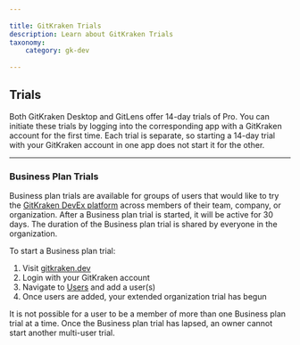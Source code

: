```yaml
--- 
 
title: GitKraken Trials 
description: Learn about GitKraken Trials 
taxonomy: 
    category: gk-dev
     
--- 
```

 
## Trials 

Both GitKraken Desktop and GitLens offer 14-day trials of Pro. You can initiate these trials by logging into the corresponding app with a GitKraken account for the first time. Each trial is separate, so starting a 14-day trial with your GitKraken account in one app does not start it for the other. 
 
*** 
 
### Business Plan Trials

Business plan trials are available for groups of users that would like to try the [GitKraken DevEx platform](https://www.gitkraken.com/devex) across members of their team, company, or organization. After a Business plan trial is started, it will be active for 30 days. The duration of the Business plan trial is shared by everyone in the organization. 
 
To start a Business plan trial: 
 
1. Visit [gitkraken.dev](https://gitkraken.dev/) 
2. Login with your GitKraken account 
5. Navigate to [Users](https://gitkraken.dev/users) and add a user(s)
6. Once users are added, your extended organization trial has begun 
 
<div class='callout callout--basic'> 
   	<p>It is not possible for a user to be a member of more than one Business plan trial at a time. Once the Business plan trial has lapsed, an owner cannot start another multi-user trial.</p> 
</div> 